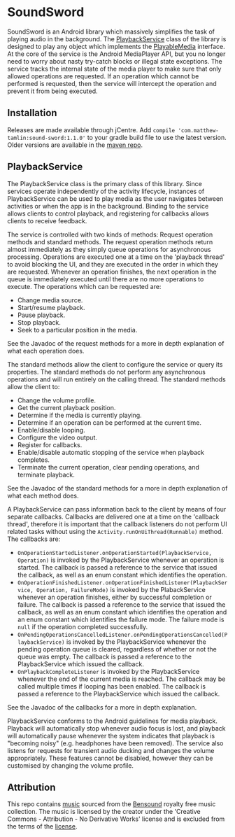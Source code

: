 
# SoundSword
SoundSword is an Android library which massively simplifies the task of playing audio in the background. The [PlaybackService](library/src/main/java/com/matthewtamlin/soundsword/PlaybackService.java) class of the library is designed to play any object which implements the [PlayableMedia](library/src/main/java/com/matthewtamlin/soundsword/PlayableMedia.java) interface. At the core of the service is the Android MediaPlayer API, but you no longer need to worry about nasty try-catch blocks or illegal state exceptions. The service tracks the internal state of the media player to make sure that only allowed operations are requested. If an operation which cannot be performed is requested, then the service will intercept the operation and prevent it from being executed.

## Installation
Releases are made available through jCentre. Add `compile 'com.matthew-tamlin:sound-sword:1.1.0'` to your gradle build file to use the latest version. Older versions are available in the [maven repo](https://bintray.com/matthewtamlin/maven/SoundSword/view).

## PlaybackService
The PlaybackService class is the primary class of this library. Since services operate independently of the activity lifecycle, instances of PlaybackService can be used to play media as the user navigates between activities or when the app is in the background. Binding to the service allows clients to control playback, and registering for callbacks allows clients to receive feedback. 

The service is controlled with two kinds of methods: Request operation methods and standard methods. The request operation methods return almost immediately as they simply queue operations for asynchronous processing. Operations are executed one at a time on the 'playback thread' to avoid blocking the UI, and they are executed in the order in which they are requested. Whenever an operation finishes, the next operation in the queue is immediately executed until there are no more operations to execute. The operations which can be requested are:
- Change media source.
- Start/resume playback.
- Pause playback.
- Stop playback.
- Seek to a particular position in the media.

See the Javadoc of the request methods for a more in depth explanation of what each operation does. 

The standard methods allow the client to configure the service or query its properties. The standard methods do not perform any asynchronous operations and will run entirely on the calling thread. The standard methods allow the client to:
- Change the volume profile.
- Get the current playback position.
- Determine if the media is currently playing.
- Determine if an operation can be performed at the current time.
- Enable/disable looping.
- Configure the video output.
- Register for callbacks.
- Enable/disable automatic stopping of the service when playback completes.
- Terminate the current operation, clear pending operations, and terminate playback.

See the Javadoc of the standard methods for a more in depth explanation of what each method does. 

A PlaybackService can pass information back to the client by means of four separate callbacks. Callbacks are delivered one at a time on the 'callback thread', therefore it is important that the callback listeners do not perform UI related tasks without using the `Activity.runOnUiThread(Runnable)` method. The callbacks are:
- `OnOperationStartedListener.onOperationStarted(PlaybackService, Operation)` is invoked by the PlaybackService whenever an operation is started. The callback is passed a reference to the service that issued the callback, as well as an enum constant which identifies the operation.
- `OnOperationFinishedListener.onOperationFinishedListener(PlaybackService, Operation, FailureMode)` is invoked by the PlabackService whenever an operation finishes, either by successful completion or failure. The callback is passed a reference to the service that issued the callback, as well as an enum constant which identifies the operation and an enum constant which identifies the failure mode. The failure mode is `null` if the operation completed successfully.
- `OnPendingOperationsCancelledListener.onPendingOperationsCancelled(PlaybackService)` is invoked by the PlaybackService whenever the pending operation queue is cleared, regardless of whether or not the queue was empty. The callback is passed a reference to the PlaybackService which issued the callback.
- `OnPlaybackCompleteListener` is invoked by the PlaybackService whenever the end of the current media is reached. The callback may be called multiple times if looping has been enabled. The callback is passed a reference to the PlaybackService which issued the callback.
 
See the Javadoc of the callbacks for a more in depth explanation.

PlaybackService conforms to the Android guidelines for media playback. Playback will automatically stop whenever audio focus is lost, and playback will automatically pause whenever the system indicates that playback is "becoming noisy" (e.g. headphones have been removed). The service also listens for requests for transient audio ducking and changes the volume appropriately. These features cannot be disabled, however they can be customised by changing the volume profile.

## Attribution
This repo contains [music](testapp/src/main/assets) sourced from the [Bensound](http://www.bensound.com/royalty-free-music/electronica) royalty free music collection. The music is licensed by the creator under the 'Creative Commons - Attribution - No Derivative Works' license and is excluded from the terms of the [license](LICENSE).
